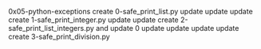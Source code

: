 0x05-python-exceptions
create 0-safe_print_list.py
update
update
update
create 1-safe_print_integer.py
update
update
create 2-safe_print_list_integers.py and update 0
update
update
update
update
create 3-safe_print_division.py
